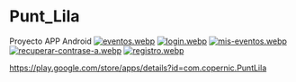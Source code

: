 # Punt_Lila
Proyecto APP Android
[![eventos.webp](https://i.postimg.cc/WpGGZyjt/eventos.webp)](https://postimg.cc/YjSLKbvw)
[![login.webp](https://i.postimg.cc/MpFVx203/login.webp)](https://postimg.cc/fVYJjPrY)
[![mis-eventos.webp](https://i.postimg.cc/63dvd8kF/mis-eventos.webp)](https://postimg.cc/ZB5nm5KL)
[![recuperar-contrase-a.webp](https://i.postimg.cc/zfHWGt0z/recuperar-contrase-a.webp)](https://postimg.cc/jWKC8hpm)
[![registro.webp](https://i.postimg.cc/50czYBRw/registro.webp)](https://postimg.cc/8FHcx6D5)

https://play.google.com/store/apps/details?id=com.copernic.PuntLila
